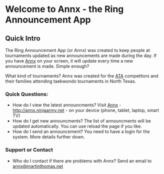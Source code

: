 # Welcome to Annx - the Ring Announcement App

## Quick Intro

The Ring Announcement App (or Annx) was created to keep people at tournaments updated as new announcements are made during the day.  If you have [Annx](http://annx.ninjaarmy.net) on your screen, it will update every time a new announcement is made. Simple enough?

What kind of tournaments? Annx was created for the [ATA](https://www.atamartialarts.com/) competitors and their families attending taekwondo tournaments in North Texas. 

### Quick Questions:
- How do I view the latest announcments? Visit [Annx](http://annx.ninjaarmy.net) - http://annx.ninjaarmy.net - on your device (phone, tablet, laptop, smart TV)
- How do I get new announcments? The list of announcments will be updated automatically.  You can use reload the page if you like.
- How do I send an announcement? You need to have a login for the system.  More details further down.



### Support or Contact
- Who do I contact if there are problems with Annx? Send an email to annx@martinthomas.net

